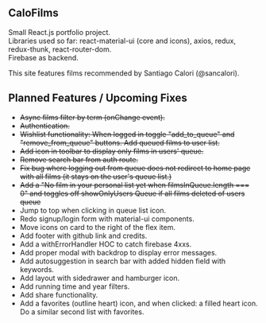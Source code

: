 ## CaloFilms

Small React.js portfolio project.    
Libraries used so far: react-material-ui (core and icons), axios, redux, redux-thunk, react-router-dom.  
Firebase as backend.

This site features films recommended by Santiago Calori (@sancalori).  

## Planned Features / Upcoming Fixes
* ~~Async films filter by term (onChange event).~~
* ~~Authentication.~~ 
* ~~Wishlist functionality: When logged in toggle "add_to_queue" and "remove_from_queue" buttons. Add queued films to user list.~~ 
* ~~Add icon in toolbar to display only films in users' queue.~~ 
* ~~Remove search bar from auth route.~~ 
* ~~Fix bug where logging out from queue does not redirect to home page with all films (it stays on the user's queue list.)~~
* ~~Add a "No film in your personal list yet when filmsInQueue.length === 0" and toggles off showOnlyUsers Queue if all films deleted of users queue~~
* Jump to top when clicking in queue list icon.
* Redo signup/login form with material-ui components.
* Move icons on card to the right of the flex item.
* Add footer with github link and credits.
* Add a withErrorHandler HOC to catch firebase 4xxs.
* Add proper modal with backdrop to display error messages.
* Add autosuggestion in search bar with added hidden field with keywords.
* Add layout with sidedrawer and hamburger icon.
* Add running time and year filters.
* Add share functionality.
* Add a favorites (outline heart) icon, and when clicked: a filled heart icon. Do a similar second list with favorites.